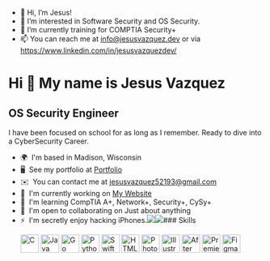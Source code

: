 - 👋 Hi, I’m Jesus!
- 👀 I’m interested in Software Security and OS Security.
- 🌱 I’m currently training for COMPTIA Security+
- 📫 You can reach me at info@jesusvazquez.dev or via https://www.linkedin.com/in/jesusvazquezdev/


Hi 👋 My name is Jesus Vazquez
==============================

OS Security Engineer
--------------------

I have been focused on school for as long as I remember. Ready to dive into a CyberSecurity Career.

*   🌍  I'm based in Madison, Wisconsin
*   🖥️  See my portfolio at [Portfolio](http://jesusvazquez.dev)
*   ✉️  You can contact me at [jesusvazquez52193@gmail.com](mailto:jesusvazquez52193@gmail.com)
*   🚀  I'm currently working on [My Website](http://jesusvazquez.dev)
*   🧠  I'm learning CompTIA A+, Network+, Security+, CySy+
*   🤝  I'm open to collaborating on Just about anything
*   ⚡  I'm secretly enjoy hacking iPhones.<a href="https://www.twitter.com/jesusvazquezdev" target="_blank" rel="noreferrer"><img
                  src="https://img.shields.io/twitter/follow/jesusvazquezdev?logo=twitter&style=for-the-badge&color=0891b2&labelColor=1c1917"
                /></a><a href="https://www.github.com/jesusvazquezdev" target="_blank" rel="noreferrer"><img
                  src="https://img.shields.io/github/followers/jesusvazquezdev?logo=github&style=for-the-badge&color=0891b2&labelColor=1c1917" /></a>### Skills<p align="left">
                                <a href="https://docs.microsoft.com/en-us/cpp/?view=msvc-170" target="_blank" rel="noreferrer"><img src="https://raw.githubusercontent.com/danielcranney/readme-generator/main/public/icons/skills/c-colored.svg" width="36" height="36" alt="C" /></a>
                                <a href="https://www.oracle.com/java/" target="_blank" rel="noreferrer"><img src="https://raw.githubusercontent.com/danielcranney/readme-generator/main/public/icons/skills/java-colored.svg" width="36" height="36" alt="Java" /></a>
                                <a href="https://go.dev/doc/" target="_blank" rel="noreferrer"><img src="https://raw.githubusercontent.com/danielcranney/readme-generator/main/public/icons/skills/go-colored.svg" width="36" height="36" alt="Go" /></a>
                                <a href="https://www.python.org/" target="_blank" rel="noreferrer"><img src="https://raw.githubusercontent.com/danielcranney/readme-generator/main/public/icons/skills/python-colored.svg" width="36" height="36" alt="Python" /></a>
                                <a href="https://developer.apple.com/swift/" target="_blank" rel="noreferrer"><img src="https://raw.githubusercontent.com/danielcranney/readme-generator/main/public/icons/skills/swift-colored.svg" width="36" height="36" alt="Swift" /></a>
                                <a href="https://developer.mozilla.org/en-US/docs/Glossary/HTML5" target="_blank" rel="noreferrer"><img src="https://raw.githubusercontent.com/danielcranney/readme-generator/main/public/icons/skills/html5-colored.svg" width="36" height="36" alt="HTML5" /></a>
                                <a href="https://www.adobe.com/uk/products/photoshop.html" target="_blank" rel="noreferrer"><img src="https://raw.githubusercontent.com/danielcranney/readme-generator/main/public/icons/skills/photoshop-colored.svg" width="36" height="36" alt="Photoshop" /></a>
                                <a href="adobe.com/uk/products/illustrator.html" target="_blank" rel="noreferrer"><img src="https://raw.githubusercontent.com/danielcranney/readme-generator/main/public/icons/skills/illustrator-colored.svg" width="36" height="36" alt="Illustrator" /></a>
                                <a href="https://www.adobe.com/uk/products/aftereffects.html" target="_blank" rel="noreferrer"><img src="https://raw.githubusercontent.com/danielcranney/readme-generator/main/public/icons/skills/aftereffects-colored.svg" width="36" height="36" alt="After Effects" /></a>
                                <a href="https://www.adobe.com/uk/products/premiere.html" target="_blank" rel="noreferrer"><img src="https://raw.githubusercontent.com/danielcranney/readme-generator/main/public/icons/skills/premierepro-colored.svg" width="36" height="36" alt="Premiere Pro" /></a>
                                <a href="https://www.figma.com/" target="_blank" rel="noreferrer"><img src="https://raw.githubusercontent.com/danielcranney/readme-generator/main/public/icons/skills/figma-colored.svg" width="36" height="36" alt="Figma" /></a>

<!---
JVazquezDev/JVazquezDev is a ✨ special ✨ repository because its `README.md` (this file) appears on your GitHub profile.
You can click the Preview link to take a look at your changes.
--->
